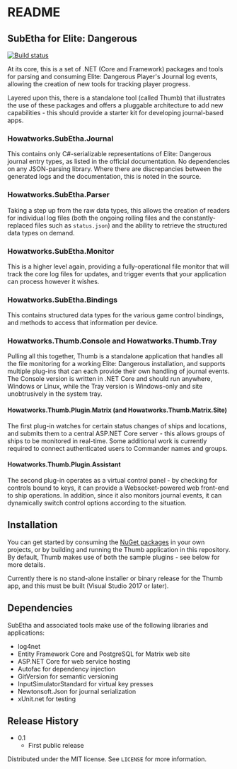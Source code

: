 # README #

## SubEtha for Elite: Dangerous

[![Build status](https://ci.appveyor.com/api/projects/status/25t6x52w4r3gw6vr/branch/master?svg=true)](https://ci.appveyor.com/project/johnnysaucepn/subetha/branch/master)

At its core, this is a set of .NET (Core and Framework) packages and tools for parsing and consuming Elite: Dangerous Player's Journal log events, allowing the creation of new tools for tracking player progress.

Layered upon this, there is a standalone tool (called Thumb) that illustrates the use of these packages and offers a pluggable architecture to add new capabilities - this should provide a starter kit for developing journal-based apps.

### Howatworks.SubEtha.Journal

This contains only C#-serializable representations of Elite: Dangerous journal entry types, as listed in the official documentation.
No dependencies on any JSON-parsing library. Where there are discrepancies between the generated logs and the documentation, this is noted in the source.

### Howatworks.SubEtha.Parser

Taking a step up from the raw data types, this allows the creation of readers for individual log files (both the ongoing rolling files and the constantly-replaced files such as `status.json`) and the ability to retrieve the structured data types on demand.

### Howatworks.SubEtha.Monitor

This is a higher level again, providing a fully-operational file monitor that will track the core log files for updates, and trigger events that your application can process however it wishes.

### Howatworks.SubEtha.Bindings

This contains structured data types for the various game control bindings, and methods to access that information per device.

### Howatworks.Thumb.Console and Howatworks.Thumb.Tray

Pulling all this together, Thumb is a standalone application that handles all the file monitoring for a working Elite: Dangerous installation, and supports multiple plug-ins that can each provide their own handling of journal events. The Console version is written in .NET Core and should run anywhere, Windows or Linux, while the Tray version is Windows-only and site unobtrusively in the system tray.

#### Howatworks.Thumb.Plugin.Matrix (and Howatworks.Thumb.Matrix.Site)

The first plug-in watches for certain status changes of ships and locations, and submits them to a central ASP.NET Core server - this allows groups of ships to be monitored in real-time. Some additional work is currently required to connect authenticated users to Commander names and groups.

#### Howatworks.Thumb.Plugin.Assistant

The second plug-in operates as a virtual control panel - by checking for controls bound to keys, it can provide a Websocket-powered web front-end to ship operations. In addition, since it also monitors journal events, it can dynamically switch control options according to the situation.

## Installation

You can get started by consuming the [NuGet packages](https://www.nuget.org/packages?q=Howatworks.SubEtha) in your own projects, or by building and running the Thumb application in this repository. By default, Thumb makes use of both the sample plugins - see below for more details.

Currently there is no stand-alone installer or binary release for the Thumb app, and this must be built (Visual Studio 2017 or later).

## Dependencies

SubEtha and associated tools make use of the following libraries and applications:
* log4net
* Entity Framework Core and PostgreSQL for Matrix web site
* ASP.NET Core for web service hosting
* Autofac for dependency injection
* GitVersion for semantic versioning
* InputSimulatorStandard for virtual key presses
* Newtonsoft.Json for journal serialization
* xUnit.net for testing

## Release History

* 0.1
  * First public release
  
Distributed under the MIT license. See ``LICENSE`` for more information.
